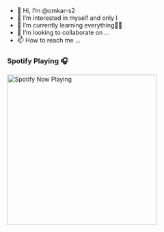 - 👋 Hi, I’m @omkar-s2
- 👀 I’m interested in myself and only I
- 🌱 I’m currently learning everything🤣🤣
- 💞️ I’m looking to collaborate on ...
- 📫 How to reach me ...


### Spotify Playing 🎧
[<img src="https://omkar-spotify-now-playing.vercel.app/api/spotify-playing" alt="Spotify Now Playing" width="350" />](https://open.spotify.com/track/6cUOiOY5qh2FpIQWIYAd2h?si=dWgzaFPmRHqxCdaEnrrJrQ&utm_source=copy-link)

<!---
omkar-s2/omkar-s2 is a ✨ special ✨ repository because its `README.md` (this file) appears on your GitHub profile.
You can click the Preview link to take a look at your changes.
--->
